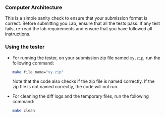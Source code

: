 ### Computer Architecture
This is a simple sanity check to ensure that your submission format is correct. Before submitting you Lab, ensure that all the tests pass. If any test fails, re-read the lab requirements and ensure that you have followed all instructions.

### Using the tester

- For running the tester, on your submission zip file named `xy.zip`, run the following command:
  ```bash
  make file_name="xy.zip"
  ```
  Note that the code also checks if the zip file is named correctly. If the zip file is not named correctly, the code will not run.

- For cleaning the diff logs and the temporary files, run the following command:
  ```bash
  make clean
  ```
